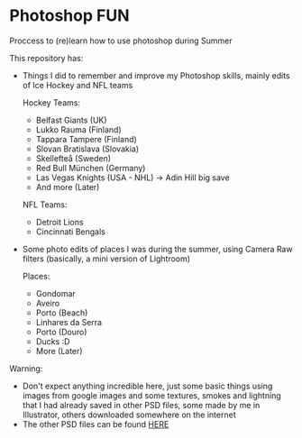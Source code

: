 # Photoshop FUN
Proccess to (re)learn how to use photoshop during Summer

This repository has:
- Things I did to remember and improve my Photoshop skills, mainly edits of Ice Hockey and NFL teams

   Hockey Teams:
  - Belfast Giants (UK)
  - Lukko Rauma (Finland)
  - Tappara Tampere (Finland)
  - Slovan Bratislava (Slovakia)
  - Skellefteå (Sweden)
  - Red Bull München (Germany)
  - Las Vegas Knights (USA - NHL) -> Adin Hill big save 
  - And more (Later)
  
  NFL Teams:
  - Detroit Lions 
  - Cincinnati Bengals

- Some photo edits of places I was during the summer, using Camera Raw filters (basically, a mini version of Lightroom)

  Places:

  - Gondomar
  - Aveiro
  - Porto (Beach)
  - Linhares da Serra
  - Porto (Douro)
  - Ducks :D
  - More (Later)


Warning:
- Don't expect anything incredible here, just some basic things using images from google images and some textures, smokes and lightning that I had already saved in other PSD files, some made by me in Illustrator, others downloaded somewhere on the internet
- The other PSD files can be found [HERE](https://mega.nz/file/41wgVTSS#tQZ4rbxwDqd5wP9wPfQ1YFQfNNq3WUP6n388W-msCU0)
